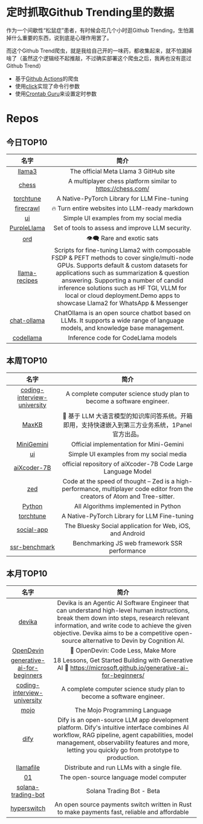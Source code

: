 # 定时抓取Github Trending里的数据

作为一个间歇性“松鼠症”患者，有时候会花几个小时逛Github Trending，生怕漏掉什么重要的东西，说到底是心理作用罢了。

而这个Github Trend爬虫，就是我给自己开的一味药，都收集起来，就不怕漏掉啥了（虽然这个逻辑经不起推敲，不过确实部署这个爬虫之后，我再也没有逛过Github Trend）

* 基于[Github Actions](https://docs.github.com/en/actions)的爬虫
* 使用[click](https://github.com/pallets/click)实现了命令行参数
* 使用[Crontab Guru](https://crontab.guru/)来设置定时参数

# Repos
## 今日TOP10 
<!-- START OF DAILY_TOP10_REPOS -->
| 名字 | 简介 |
| :----: | :----: |
| [llama3](https://github.com/meta-llama/llama3) | The official Meta Llama 3 GitHub site |
| [chess](https://github.com/code100x/chess) | A multiplayer chess platform similar to https://chess.com/ |
| [torchtune](https://github.com/pytorch/torchtune) | A Native-PyTorch Library for LLM Fine-tuning |
| [firecrawl](https://github.com/mendableai/firecrawl) | 🔥 Turn entire websites into LLM-ready markdown |
| [ui](https://github.com/atherosai/ui) | Simple UI examples from my social media |
| [PurpleLlama](https://github.com/meta-llama/PurpleLlama) | Set of tools to assess and improve LLM security. |
| [ord](https://github.com/ordinals/ord) | 👁‍🗨 Rare and exotic sats |
| [llama-recipes](https://github.com/meta-llama/llama-recipes) | Scripts for fine-tuning Llama2 with composable FSDP & PEFT methods to cover single/multi-node GPUs. Supports default & custom datasets for applications such as summarization & question answering. Supporting a number of candid inference solutions such as HF TGI, VLLM for local or cloud deployment.Demo apps to showcase Llama2 for WhatsApp & Messenger |
| [chat-ollama](https://github.com/sugarforever/chat-ollama) | ChatOllama is an open source chatbot based on LLMs. It supports a wide range of language models, and knowledge base management. |
| [codellama](https://github.com/meta-llama/codellama) | Inference code for CodeLlama models |
<!-- END OF DAILY_TOP10_REPOS -->

## 本周TOP10
<!-- START OF WEEKLY_TOP10_REPOS -->
| 名字 | 简介 |
| :----: | :----: |
| [coding-interview-university](https://github.com/jwasham/coding-interview-university) | A complete computer science study plan to become a software engineer. |
| [MaxKB](https://github.com/1Panel-dev/MaxKB) | 💬 基于 LLM 大语言模型的知识库问答系统。开箱即用，支持快速嵌入到第三方业务系统，1Panel 官方出品。 |
| [MiniGemini](https://github.com/dvlab-research/MiniGemini) | Official implementation for Mini-Gemini |
| [ui](https://github.com/atherosai/ui) | Simple UI examples from my social media |
| [aiXcoder-7B](https://github.com/aixcoder-plugin/aiXcoder-7B) | official repository of aiXcoder-7B Code Large Language Model |
| [zed](https://github.com/zed-industries/zed) | Code at the speed of thought – Zed is a high-performance, multiplayer code editor from the creators of Atom and Tree-sitter. |
| [Python](https://github.com/TheAlgorithms/Python) | All Algorithms implemented in Python |
| [torchtune](https://github.com/pytorch/torchtune) | A Native-PyTorch Library for LLM Fine-tuning |
| [social-app](https://github.com/bluesky-social/social-app) | The Bluesky Social application for Web, iOS, and Android |
| [ssr-benchmark](https://github.com/eknkc/ssr-benchmark) | Benchmarking JS web framework SSR performance |
<!-- END OF WEEKLY_TOP10_REPOS -->

## 本月TOP10
<!-- START OF MONTHLY_TOP10_REPOS -->
| 名字 | 简介 |
| :----: | :----: |
| [devika](https://github.com/stitionai/devika) | Devika is an Agentic AI Software Engineer that can understand high-level human instructions, break them down into steps, research relevant information, and write code to achieve the given objective. Devika aims to be a competitive open-source alternative to Devin by Cognition AI. |
| [OpenDevin](https://github.com/OpenDevin/OpenDevin) | 🐚 OpenDevin: Code Less, Make More |
| [generative-ai-for-beginners](https://github.com/microsoft/generative-ai-for-beginners) | 18 Lessons, Get Started Building with Generative AI 🔗 https://microsoft.github.io/generative-ai-for-beginners/ |
| [coding-interview-university](https://github.com/jwasham/coding-interview-university) | A complete computer science study plan to become a software engineer. |
| [mojo](https://github.com/modularml/mojo) | The Mojo Programming Language |
| [dify](https://github.com/langgenius/dify) | Dify is an open-source LLM app development platform. Dify's intuitive interface combines AI workflow, RAG pipeline, agent capabilities, model management, observability features and more, letting you quickly go from prototype to production. |
| [llamafile](https://github.com/Mozilla-Ocho/llamafile) | Distribute and run LLMs with a single file. |
| [01](https://github.com/OpenInterpreter/01) | The open-source language model computer |
| [solana-trading-bot](https://github.com/warp-id/solana-trading-bot) | Solana Trading Bot - Beta |
| [hyperswitch](https://github.com/juspay/hyperswitch) | An open source payments switch written in Rust to make payments fast, reliable and affordable |
<!-- END OF MONTHLY_TOP10_REPOS -->
